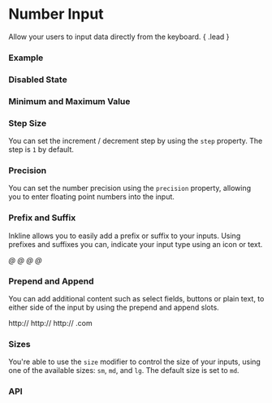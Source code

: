# Number Input

Allow your users to input data directly from the keyboard. { .lead }

### Example


<i-code-preview title="Number Input" link="https://github.com/inkline/inkline/tree/master/src/components/InputNumber">

<i-input-number v-model="inputValue" placeholder="Type something.." />

<template slot="html">

~~~html
<i-input-number v-model="value" placeholder="Type something.." />
~~~

</template>
<template slot="js">

~~~js
export default {
  data () {
    return {
      value: ''
    };
  }
}
~~~

</template>
<template slot="output">

Value: <code>{{inputValue}}</code>

</template>
</i-code-preview>

### Disabled State


<i-code-preview title="Disabled Number Input" link="https://github.com/inkline/inkline/tree/master/src/components/InputNumber">

<i-input-number v-model="disabledInputValue" placeholder="Type something.." disabled />

<template slot="html">

~~~html
<i-input-number v-model="value" placeholder="Type something.." disabled />
~~~

</template>
<template slot="js">

~~~js
export default {
  data () {
    return {
      value: ''
    };
  }
}
~~~

</template>
</i-code-preview>


### Minimum and Maximum Value


<i-code-preview title="Number Input Minimum and Maximum Value" link="https://github.com/inkline/inkline/tree/master/src/components/InputNumber">

<i-input-number v-model="minMaxInputValue" :min="1" :max="10" placeholder="Type something.." />

<template slot="html">

~~~html
<i-input-number v-model="value" :min="1" :max="10" placeholder="Type something.." />
~~~

</template>
<template slot="js">

~~~js
export default {
  data () {
    return {
      value: 1
    };
  }
}
~~~

</template>
<template slot="output">

Value: <code>{{minMaxInputValue}}</code>

</template>
</i-code-preview>

### Step Size

You can set the increment / decrement step by using the `step` property. The step is `1` by default.


<i-code-preview title="Number Input Step Size" link="https://github.com/inkline/inkline/tree/master/src/components/InputNumber">

<i-input-number v-model="stepInputValue" :step="10" placeholder="Type something.." />

<template slot="html">

~~~html
<i-input-number v-model="value" :step="10" placeholder="Type something.." />
~~~

</template>
<template slot="js">

~~~js
export default {
  data () {
    return {
      value: ''
    };
  }
}
~~~

</template>
<template slot="output">

Value: <code>{{stepInputValue}}</code>

</template>
</i-code-preview>

### Precision

You can set the number precision using the `precision` property, allowing you to enter floating point numbers into the input.


<i-code-preview title="Number Input Precision" link="https://github.com/inkline/inkline/tree/master/src/components/InputNumber">

<i-input-number v-model="precisionInputValue" :precision="2" placeholder="Type something.." />

<template slot="html">

~~~html
<i-input-number v-model="value" :precision="2" placeholder="Type something.." />
~~~

</template>
<template slot="js">

~~~js
export default {
  data () {
    return {
      value: ''
    };
  }
}
~~~

</template>
<template slot="output">

Value: <code>{{precisionInputValue}}</code>

</template>
</i-code-preview>

### Prefix and Suffix
Inkline allows you to easily add a prefix or suffix to your inputs. Using prefixes and suffixes you can, indicate 
your input type using an icon or text. 


<i-code-preview title="Number Input Prefix and Suffix" link="https://github.com/inkline/inkline/tree/master/src/components/InputNumber">

<i-input-number v-model="prefixInputValue" placeholder="Type something.." class="_margin-bottom-1">
    <i slot="prefix" class="form-input-icon">@</i>
</i-input-number>

<i-input-number v-model="suffixInputValue" placeholder="Type something.." class="_margin-bottom-1">
    <i slot="suffix" class="form-input-icon">@</i>
</i-input-number>

<i-input-number v-model="prefixSuffixInputValue" placeholder="Type something..">
    <i slot="prefix" class="form-input-icon">@</i>
    <i slot="suffix" class="form-input-icon">@</i>
</i-input-number>


<template slot="html">

~~~html
<i-input-number v-model="value" placeholder="Type something..">
    <i slot="prefix" class="form-input-icon">@</i>
</i-input-number>
~~~

~~~html
<i-input-number v-model="value" placeholder="Type something..">
    <i slot="suffix" class="form-input-icon">@</i>
</i-input-number>
~~~

~~~html
<i-input-number v-model="value" placeholder="Type something..">
    <i slot="prefix" class="form-input-icon">@</i>
    <i slot="suffix" class="form-input-icon">@</i>
</i-input-number>
~~~

</template>
<template slot="js">

~~~js
export default {
  data () {
    return {
      value: ''
    };
  }
}
~~~

</template>
</i-code-preview>

### Prepend and Append
You can add additional content such as select fields, buttons or plain text, to either side of the input by using the prepend and append slots.


<i-code-preview title="Number Input Prepend" link="https://github.com/inkline/inkline/tree/master/src/components/InputNumber">

<i-input-number v-model="prependInputValue" placeholder="Type something.." class="_margin-bottom-1">
    <span slot="prepend" class="form-input-prepend">http://</span>
</i-input-number>

<i-input-number v-model="appendInputValue" placeholder="Type something.." class="_margin-bottom-1">
    <span slot="append" class="form-input-append">http://</span>
</i-input-number>

<i-input-number v-model="prependAppendInputValue" placeholder="Type something..">
    <span slot="prepend" class="form-input-prepend">http://</span>
    <span slot="append" class="form-input-append">.com</span>
</i-input-number>

<template slot="html">

~~~html
<i-input-number v-model="value" placeholder="Type something..">
    <span slot="prepend" class="form-input-prepend">http://</span>
</i-input-number>
~~~

~~~html
<i-input-number v-model="value" placeholder="Type something..">
    <span slot="append" class="form-input-append">.com</span>
</i-input-number>
~~~

~~~html
<i-input-number v-model="value" placeholder="Type something..">
    <span slot="prepend" class="form-input-prepend">http://</span>
    <span slot="append" class="form-input-append">.com</span>
</i-input-number>
~~~

</template>
<template slot="js">

~~~js
export default {
  data () {
    return {
      value: ''
    };
  }
}
~~~

</template>
</i-code-preview>

### Sizes
You're able to use the `size` modifier to control the size of your inputs, using one of the available sizes: `sm`, `md`, and `lg`. The default size is set to `md`.

<i-code-preview title="Number Input Sizes" link="https://github.com/inkline/inkline/tree/master/src/components/InputNumber">

<i-form-group>
    <i-input-number size="sm" v-model="smInputValue" placeholder="Type something small.." />
</i-form-group>

<i-form-group>
    <i-input-number size="md" v-model="mdInputValue" placeholder="Type something medium.." />
</i-form-group>

<i-form-group>
    <i-input-number size="lg" v-model="lgInputValue" placeholder="Type something large.." />
</i-form-group>

<template slot="html">

~~~html
<i-input-number size="sm" v-model="value" placeholder="Type something small.." />
~~~
~~~html
<i-input-number size="md" v-model="value" placeholder="Type something medium.." />
~~~
~~~html
<i-input-number size="lg" v-model="value" placeholder="Type something large.." />
~~~

</template>
<template slot="js">

~~~js
export default {
  data () {
    return {
      value: ''
    };
  }
}
~~~

</template>
</i-code-preview>


### API

<i-api-preview title="Input Number API" markup="i-input-number" expanded>
    <template slot="props">
        <table class="table -bordered">
            <thead>
                <tr>
                    <th>Property</th>
                    <th>Description</th>
                    <th>Type</th>
                    <th>Accepted</th>
                    <th>Default</th>
                </tr>
            </thead>
            <tbody>
                <tr>
                    <td>disabled</td>
                    <td>Sets the state of the number input form component as disabled.</td>
                    <td><code>Boolean</code></td>
                    <td><code>true</code>, <code>false</code></td>
                    <td><code>false</code></td>
                </tr>
                <tr>
                    <td>placeholder</td>
                    <td>Sets the placeholder of the number input form component.</td>
                    <td><code>String</code></td>
                    <td></td>
                    <td></td>
                </tr>
                <tr>
                    <td>readonly</td>
                    <td>Sets the state of the number input form component as readonly.</td>
                    <td><code>Boolean</code></td>
                    <td><code>true</code>, <code>false</code></td>
                    <td><code>false</code></td>
                </tr>
                <tr>
                    <td>schema</td>
                    <td>Provides a schema binding to the number input form component. See the <nuxt-link to="/docs/forms/form-validation">Form Validation</nuxt-link> documentation.</td>
                    <td><code>Object</code></td>
                    <td></td>
                    <td></td>
                </tr>
                <tr>
                    <td>size</td>
                    <td>Sets the size of the number input form component.</td>
                    <td><code>String</code></td>
                    <td><code>sm</code>, <code>md</code>, <code>lg</code></td>
                    <td><code>md</code></td>
                </tr>
                <tr>
                    <td>value</td>
                    <td>Sets the value of the number input form component. To be provided using the <code>v-model</code> directive.</td>
                    <td><code>String</code></td>
                    <td></td>
                    <td></td>
                </tr>
                <tr>
                    <td>min</td>
                    <td>Sets the minimum value of the number input form component.</td>
                    <td><code>Number</code></td>
                    <td></td>
                    <td>-Infinity</td>
                </tr>
                <tr>
                    <td>max</td>
                    <td>Sets the maximum value of the number input form component.</td>
                    <td><code>Number</code></td>
                    <td></td>
                    <td>+Infinity</td>
                </tr>
                <tr>
                    <td>precision</td>
                    <td>Sets the number precision of the number input form component value.</td>
                    <td><code>Number</code></td>
                    <td></td>
                    <td>0</td>
                </tr>
                <tr>
                    <td>step</td>
                    <td>Sets increase and decrease step of the number input form component value.</td>
                    <td><code>Number</code></td>
                    <td></td>
                    <td>1</td>
                </tr>
            </tbody>
        </table>
    </template>
    <template slot="slots">
        <table class="table -bordered _margin-bottom-0">
            <thead>
                <tr>
                    <th>Name</th>
                    <th>Description</th>
                </tr>
            </thead>
            <tbody>
                <tr>
                    <td>prepend</td>
                    <td>Slot for number input prepend content. Prepended content appears before the input inside a button-like container.</td>
                </tr>
                <tr>
                    <td>append</td>
                    <td>Slot for number input append content. Appended content appears after the input inside a button-like container.</td>
                </tr>
                <tr>
                    <td>prefix</td>
                    <td>Slot for number input prefix content. The prefix content appears inside the input field, on the left side.</td>
                </tr>
                <tr>
                    <td>suffix</td>
                    <td>Slot for number input suffix content. The suffix content appears inside the input field, on the right side.</td>
                </tr>
            </tbody>
        </table>
    </template>
    <template slot="events">
        <table class="table -bordered _margin-bottom-0">
            <thead>
                <tr>
                    <th>Name</th>
                    <th>Description</th>
                    <th>Prototype</th>
                </tr>
            </thead>
            <tbody>
                <tr>
                    <td>click</td>
                    <td>Emitted when number input form component is clicked.</td>
                    <td><code>(event: Event) => {}</code></td>
                </tr>
                <tr>
                    <td>focus</td>
                    <td>Emitted when number input form component is focused.</td>
                    <td><code>(event: Event) => {}</code></td>
                </tr>
                <tr>
                    <td>blur</td>
                    <td>Emitted when number input form component is blurred.</td>
                    <td><code>(event: Event) => {}</code></td>
                </tr>
                <tr>
                    <td>change</td>
                    <td>Emitted when number input form component value changes.</td>
                    <td><code>(value: String) => {}</code></td>
                </tr>
                <tr>
                    <td>input</td>
                    <td>Emitted when number input form component value changes.</td>
                    <td><code>(value: String) => {}</code></td>
                </tr>
                <tr>
                    <td>mouseenter</td>
                    <td>Emitted when number input form component is hovered.</td>
                    <td><code>(value: String) => {}</code></td>
                </tr>
                <tr>
                    <td>mouseleave</td>
                    <td>Emitted when number input form component is not hovered anymore.</td>
                    <td><code>(value: String) => {}</code></td>
                </tr>
            </tbody>
        </table>
    </template>
</i-api-preview>
